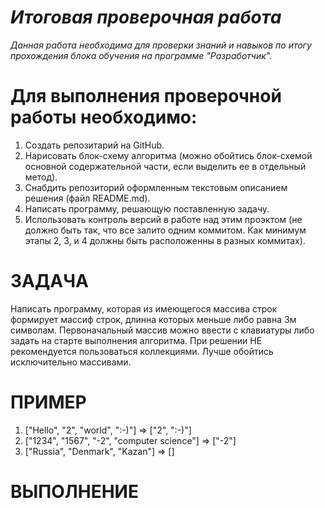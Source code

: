 # *Итоговая проверочная работа* 
_Данная работа необходима для проверки знаний и навыков по итогу прохождения блока обучения на программе "Разработчик"._
# Для выполнения проверочной работы необходимо:
1. Создать репозитарий на GitHub.
2. Нарисовать блок-схему алгоритма (можно обойтись блок-схемой основной содержательной части, если выделить ее в отдельный метод).
3. Снабдить репозиторий оформленным текстовым описанием решения (файл README.md).
4. Написать программу, решающую поставленную задачу.
5. Использовать контроль версий в работе над этим проэктом (не должно быть так, что все залито одним коммитом. Как минимум этапы 2, 3, и 4 должны быть расположенны в разных коммитах).

# ЗАДАЧА
Написать программу, которая из имеющегося массива строк формирует массиф строк, длинна которых меньше либо равна 3м символам. Первоначальный массив можно ввести с клавиатуры либо задать на старте выполнения алгоритма. При решении НЕ рекомендуется пользоваться коллекциями. Лучше обойтись исключительно массивами.
# ПРИМЕР
1. ["Hello", "2", "world", ":-)"] => ["2", ":-)"]
2. ["1234", "1567", "-2", "computer science"] => ["-2"]
3. ["Russia", "Denmark", "Kazan"] => []

# ВЫПОЛНЕНИЕ


